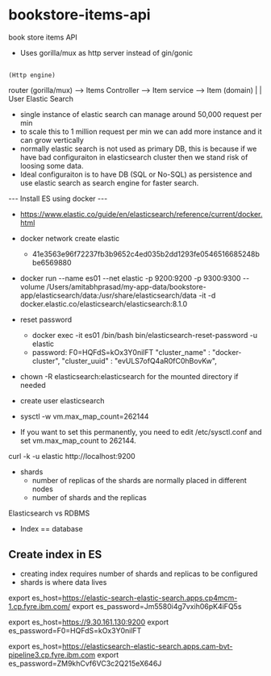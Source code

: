 # bookstore-items-api
book store items API
- Uses gorilla/mux as http server instead of gin/gonic

##

    (Http engine)
router (gorilla/mux) --> Items Controller --> Item service --> Item (domain)
        |                              |
      User                       Elastic Search

- single instance of elastic search can manage around 50,000 request per min
- to scale this to 1 million request per min we can add more instance and it can grow vertically
- normally elastic search is not used as primary DB, this is because if we have bad configuraiton in 
elasticsearch cluster then we stand risk of loosing some data.
- Ideal configuraiton is to have DB (SQL or No-SQL) as persistence and use elastic search as search engine for faster search.


--- Install ES using docker ---
- https://www.elastic.co/guide/en/elasticsearch/reference/current/docker.html
- docker network create elastic
  - 41e3563e96f72237fb3b9652c4ed035b2dd1293fe0546516685248bbe6569880
- docker run --name es01 --net elastic -p 9200:9200 -p 9300:9300 --volume /Users/amitabhprasad/my-app-data/bookstore-app/elasticsearch/data:/usr/share/elasticsearch/data -it -d docker.elastic.co/elasticsearch/elasticsearch:8.1.0 

- reset password 
  - docker exec -it es01 /bin/bash
     bin/elasticsearch-reset-password -u elastic
  - password: F0=HQFdS=kOx3Y0nilFT
    "cluster_name" : "docker-cluster",
    "cluster_uuid" : "evULS7ofQ4aR0fC0hBovKw",

- chown -R elasticsearch:elasticsearch for the mounted directory if needed
- create user elasticsearch
- sysctl -w vm.max_map_count=262144
- If you want to set this permanently, you need to edit /etc/sysctl.conf and set vm.max_map_count to 262144.

curl -k -u  elastic http://localhost:9200

- shards 
  - number of replicas of the shards are normally placed in different nodes
  - number of shards and the replicas

Elasticsearch vs RDBMS
- Index == database
## Create index in ES
- creating index requires number of shards and replicas to be configured 
- shards is where data lives 


export es_host=https://elastic-search-elastic-search.apps.cp4mcm-1.cp.fyre.ibm.com/
export es_password=Jm5580i4g7vxih06pK4iFQ5s


export es_host=https://9.30.161.130:9200
export es_password=F0=HQFdS=kOx3Y0nilFT

export es_host=https://elasticsearch-elastic-search.apps.cam-bvt-pipeline3.cp.fyre.ibm.com
export es_password=ZM9khCvf6VC3c2Q215eX646J


